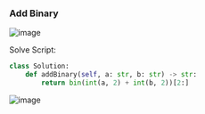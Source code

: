 <h3> Add Binary </h3>

![image](https://github.com/h4ckyou/h4ckyou.github.io/assets/127159644/84b470ca-188f-467e-aaef-be2aa2bf525e)


Solve Script:

```python
class Solution:
    def addBinary(self, a: str, b: str) -> str:
        return bin(int(a, 2) + int(b, 2))[2:]
```
![image](https://github.com/h4ckyou/h4ckyou.github.io/assets/127159644/16518376-7246-4750-9f6f-9b0dc4fda6ae)
